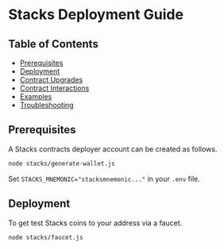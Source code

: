 # Stacks Deployment Guide

## Table of Contents

-   [Prerequisites](#prerequisites)
-   [Deployment](#deployment)
-   [Contract Upgrades](#contract-upgrades)
-   [Contract Interactions](#contract-interactions)
-   [Examples](#examples)
-   [Troubleshooting](#troubleshooting)

## Prerequisites

A Stacks contracts deployer account can be created as follows.

```bash
node stacks/generate-wallet.js
```

Set `STACKS_MNEMONIC="stacksmnemonic..."` in your `.env` file.

## Deployment

To get test Stacks coins to your address via a faucet.

```bash
node stacks/faucet.js
```
